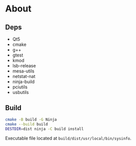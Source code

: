
# About

## Deps
- Qt5
- cmake
- g++
- gtest
- kmod
- lsb-release
- mesa-utils
- netstat-nat
- ninja-build
- pciutils
- usbutils

## Build
```bash
cmake -B build -G Ninja
cmake --build build
DESTDIR=dist ninja -C build install
```

Executable file located at `build/dist/usr/local/bin/sysinfo`.
